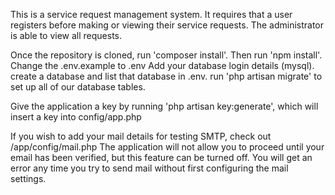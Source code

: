 This is a service request management system.
It requires that a user registers before making or viewing their service requests. 
The administrator is able to view all requests.

Once the repository is cloned, run 'composer install'. Then run 'npm install'.
Change the .env.example to .env
Add your database login details (mysql).
create a database and list that database in .env.
run 'php artisan migrate' to set up all of our database tables.

Give the application a key by running 'php artisan key:generate', which will insert a key into config/app.php

If you wish to add your mail details for testing SMTP, check out /app/config/mail.php 
The application will not allow you to proceed until your email has been verified, but this feature can be turned off. You will get an error any time you try to send mail without first configuring the mail settings.
